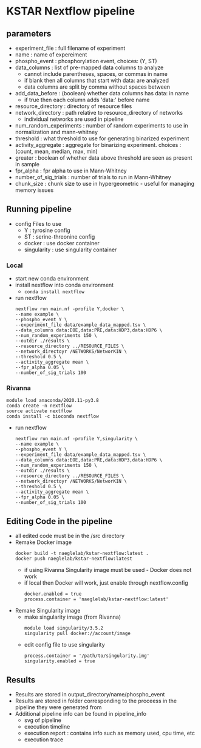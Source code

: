 # KSTAR Nextflow pipeline

## parameters
- experiment_file : full filename of experiment
- name : name of expereiment
- phospho_event : phosphorylation event, choices: (Y, ST)
- data_columns : list of pre-mapped data columns to analyze
    - cannot include parentheses, spaces, or commas in name
    - if blank then all columns that start with data: are analyzed
    - data columns are split by comma without spaces between
- add_data_before : (boolean) whether data columns has data: in name
    - if true then each column adds 'data:' before name
- resource_directory : directory of resource files
- network_directory : path relative to resource_directory of networks 
    - individual networks are used in pipeline
- num_random_experiments : number of random experiments to use in normalization and mann-whitney
- threshold : what threshold to use for generating binarized experiment
- activity_aggregate : aggregate for binarizing experiment. choices : (count, mean, median, max, min)
- greater : boolean of whether data above threshold are seen as present in sample
- fpr_alpha : fpr alpha to use in Mann-Whitney
- number_of_sig_trials : number of trials to run in Mann-Whitney
- chunk_size : chunk size to use in hypergeometric - useful for managing memory issues

 
## Running pipeline
 - config Files to use 
    - Y : tyrosine config
    - ST : serine-threonine config
    - docker : use docker container
    - singularity : use singularity container
### Local
- start new conda environment
- install nextflow into conda environment 
    - `conda install nextflow`
- run nextflow
    ```
    nextflow run main.nf -profile Y,docker \
    --name example \
    --phospho_event Y \
    --experiment_file data/example_data_mapped.tsv \
    --data_columns data:EOE,data:PRE,data:HDP3,data:HDP6 \
    --num_random_experiments 150 \
    --outdir ./results \
    --resource_directory ../RESOURCE_FILES \
    --network_directoyr /NETWORKS/NetworKIN \
    --threshold 0.5 \
    --activity_aggregate mean \
    --fpr_alpha 0.05 \
    --number_of_sig_trials 100

    ```


### Rivanna
```
module load anaconda/2020.11-py3.8
conda create -n nextflow
source activate nextflow
conda install -c bioconda nextflow
```
- run nextflow
    ```
    nextflow run main.nf -profile Y,singularity \
    --name example \
    --phospho_event Y \
    --experiment_file data/example_data_mapped.tsv \
    --data_columns data:EOE,data:PRE,data:HDP3,data:HDP6 \
    --num_random_experiments 150 \
    --outdir ./results \
    --resource_directory ../RESOURCE_FILES \
    --network_directoyr /NETWORKS/NetworKIN \
    --threshold 0.5 \
    --activity_aggregate mean \
    --fpr_alpha 0.05 \
    --number_of_sig_trials 100

    ```


## Editing Code in the pipeline
- all edited code must be in the /src directory
- Remake Docker image
    ```
    docker build -t naeglelab/kstar-nextflow:latest .
    docker push naeglelab/kstar-nextflow:latest
    ```
    - if using Rivanna Singularity image must be used - Docker does not work
    - if local then Docker will work, just enable through nextflow.config 
        ```
        docker.enabled = true
        process.container = 'naeglelab/kstar-nextflow:latest'
        ```
- Remake Singularity image
    - make singularity image (from Rivanna)
        ```
        module load singularity/3.5.2
        singularity pull docker://account/image
        ```
    - edit config file to use singularity
        ```
        process.container = '/path/to/singularity.img'
        singularity.enabled = true  
        ```
    

## Results
- Results are stored in output_directory/name/phospho_event
- Results are stored in folder corresponding to the proceess in the pipeline they were generated from 
- Additional pipeline info can be found in pipeline_info
    - svg of pipeline
    - execution timeline
    - execution report : contains info such as memory used, cpu time, etc
    - execution trace  

